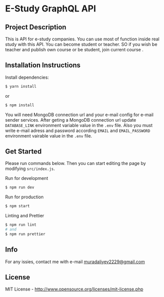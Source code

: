# E-Study GraphQL API


## Project Description
This is API for e-study companies. You can use most of function inside real study with this API.
You can become student or teacher. SO if you wish be teacher and publish own course  or
be student, join current course .


 ## Installation Instructions
 Install dependencies:
```sh
$ yarn install
``` 
or 

```sh
$ npm install
``` 

You will need MongoDB connection url and your e-mail config  for e-mail sender services.
After geting a MongoDB connection url  update `DATABASE_LINK` environment variable value in the `.env` file.
Also you must write e-mail adress and password according `EMAIL` and `EMAIL_PASSWORD` environment vairable value in the 
`.env` file.


## Get Started
Please run commands below. Then you can start editing the page by modifying `src/index.js`. 


Run for development 

```sh
$ npm run dev 
```

 Run for production 

```sh
$ npm start
```

Linting and Prettier  

```sh
$ npm run lint 
# and
$ npm run prettier
```


## Info 

For any issies, contact me with e-mail muradaliyev2229@gmail.com

## License
MIT License - <http://www.opensource.org/licenses/mit-license.php>
